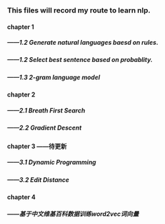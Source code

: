 ### This files will record my route to learn nlp.
#### chapter 1
##### ——1.2 Generate natural languages baesd on rules.
##### ——1.2 Select best sentence based on probablity.
##### ——1.3 2-gram language model

#### chapter 2
##### ——2.1 Breath First Search
##### ——2.2 Gradient Descent  

#### chapter 3 ——待更新
##### ——3.1 Dynamic Programming
##### ——3.2 Edit Distance 

#### chapter 4 
##### ——基于中文维基百科数据训练word2vec词向量
